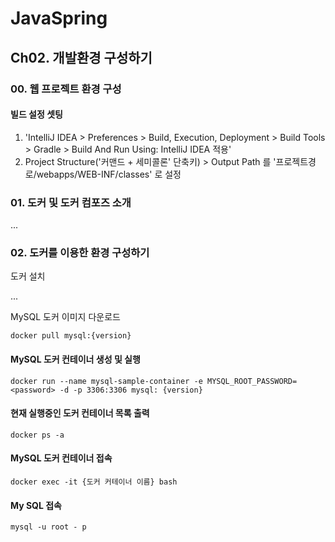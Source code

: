 # JavaSpring

## Ch02. 개발환경 구성하기

### 00. 웹 프로젝트 환경 구성

#### 빌드 설정 셋팅
1. 'IntelliJ IDEA > Preferences > Build, Execution, Deployment > Build Tools > Gradle > Build And Run Using: IntelliJ IDEA 적용'
2. Project Structure('커맨드 + 세미콜론' 단축키) > Output Path 를 '프로젝트경로/webapps/WEB-INF/classes' 로 설정


### 01. 도커 및 도커 컴포즈 소개

...


### 02. 도커를 이용한 환경 구성하기

도커 설치   

...

MySQL 도커 이미지 다운로드 

```
docker pull mysql:{version}
```



#### MySQL 도커 컨테이너 생성 및 실행

```
docker run --name mysql-sample-container -e MYSQL_ROOT_PASSWORD=<password> -d -p 3306:3306 mysql: {version}
```

#### 현재 실행중인 도커 컨테이너 목록 출력
```
docker ps -a
```

#### MySQL 도커 컨테이너 접속

```
docker exec -it {도커 커테이너 이름} bash
```

#### My SQL 접속
``` 
mysql -u root - p
```
